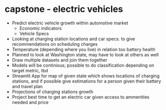# capstone - electric vehicles

- Predict electric vehicle growth within automotive market
    - Economic indicators
    - Vehicle Specs   
- Looking at charging station locations and car specs. to give recommendations on scheduling charges
- Temperature (depending where you live) in relation too battery health
- Planned to look at Washington state, may have to look at others as well
- Draw multiple datasets and join them together
- Models will be continious; possible to do classification depending on target metric, tbd
- Streamlit App for map of given state which shows locations of charging stations, and if possible give estimations for a person given their battery and travel plan
- Projections of charging stations growth
- Project best time to get an electric car given access to ammenities needed and price
